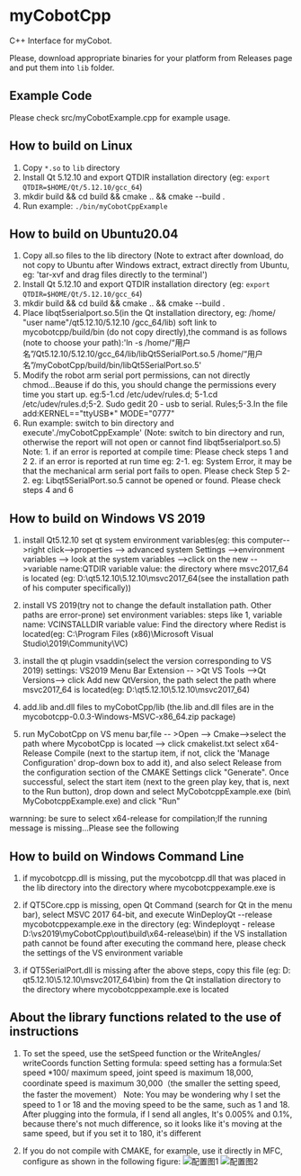 # myCobotCpp

C++ Interface for myCobot.

Please, download appropriate binaries for your platform from Releases page and put them into `lib` folder.

## Example Code

Please check src/myCobotExample.cpp for example usage.

## How to build on Linux

1. Copy `*.so` to `lib` directory
2. Install Qt 5.12.10 and export QTDIR installation directory (eg: `export QTDIR=$HOME/Qt/5.12.10/gcc_64`)
3. mkdir build && cd build && cmake .. && cmake --build .
4. Run example: `./bin/myCobotCppExample`

## How to build on Ubuntu20.04
1. Copy all.so files to the lib directory (Note to extract after download, do not copy to Ubuntu after Windows extract, extract directly from Ubuntu, eg: 'tar-xvf and drag files directly to the terminal')
2. Install Qt 5.12.10 and export QTDIR installation directory (eg: `export QTDIR=$HOME/Qt/5.12.10/gcc_64`)
3. mkdir build && cd build && cmake .. && cmake --build .
4. Place libqt5serialport.so.5(in the Qt installation directory, eg: /home/ "user name"/qt5.12.10/5.12.10 /gcc_64/lib) soft link to mycobotcpp/build/bin (do not copy directly),the command is as follows (note to choose your path):'ln -s /home/“用户名”/Qt5.12.10/5.12.10/gcc_64/lib/libQt5SerialPort.so.5 /home/“用户名”/myCobotCpp/build/bin/libQt5SerialPort.so.5'
5. Modify the robot arm serial port permissions, can not directly chmod...Beause if do this, you should change the permissions every time you start up.
   eg:5-1.cd /etc/udev/rules.d; 5-1.cd /etc/udev/rules.d;5-2. Sudo gedit 20 - usb to serial. Rules;5-3.In the file add:KERNEL=="ttyUSB*" MODE="0777"
6. Run example: switch to bin directory and execute'./myCobotCppExample' (Note: switch to bin directory and run, otherwise the report will not open or cannot find libqt5serialport.so.5)
Note: 1. if an error is reported at compile time: Please check steps 1 and 2
      2. if an error is reported at run time
      eg: 2-1. eg: System Error, it may be that the mechanical arm serial port fails to open. Please check Step 5
          2-2. eg: Libqt5SerialPort.so.5 cannot be opened or found. Please check steps 4 and 6

## How to build on Windows VS 2019
1. install Qt5.12.10
  set qt system environment variables(eg: this computer-->right click-->properties --> advanced system Settings -->environment variables --> look at the system variables
  -->click on the new -- >variable name:QTDIR  variable value: the directory where msvc2017_64 is located (eg: D:\qt5.12.10\5.12.10\msvc2017_64(see the installation path of his computer specifically))

2. install VS 2019(try not to change the default installation path. Other paths are error-prone)
  set environment variables: steps like 1, variable name: VCINSTALLDIR variable value: Find the directory where Redist is located(eg: C:\Program Files (x86)\Microsoft Visual Studio\2019\Community\VC)

3. install the qt plugin vsaddin(select the version corresponding to VS 2019)
  settings: VS2019 Menu Bar Extension -- >Qt VS Tools -->Qt Versions--> click Add new QtVersion, the path select the path where msvc2017_64 is located(eg: D:\qt5.12.10\5.12.10\msvc2017_64)

4. add.lib and.dll files to myCobotCpp/lib (the.lib and.dll files are in the mycobotcpp-0.0.3-Windows-MSVC-x86_64.zip package)

5. run MyCobotCpp on VS
  menu bar,file -- >Open --> Cmake-->select the path where MycobotCpp is located --> click cmakelist.txt
  select x64-Release Compile (next to the startup item, if not, click the 'Manage Configuration' drop-down box to add it), and also select Release from the configuration section of the CMAKE Settings
  click "Generate". Once successful, select the start item (next to the green play key, that is, next to the Run button), drop down and select MyCobotcppExample.exe (bin\ MyCobotcppExample.exe) and click "Run"

warnning: be sure to select x64-release for compilation;If the running message is missing...Please see the following

## How to build on Windows Command Line
1. if mycobotcpp.dll is missing, put the mycobotcpp.dll that was placed in the lib directory into the directory where mycobotcppexample.exe is

2. if QT5Core.cpp is missing, open Qt Command (search for Qt in the menu bar), select MSVC 2017 64-bit, and execute WinDeployQt --release mycobotcppexample.exe in the directory (eg: Windeployqt - release D:\vs2019\myCobotCpp\out\build\x64-release\bin)
   if the VS installation path cannot be found after executing the command here, please check the settings of the VS environment variable

3. if QT5SerialPort.dll is missing after the above steps, copy this file (eg: D: qt5.12.10\5.12.10\msvc2017_64\bin) from the Qt installation directory to the directory where mycobotcppexample.exe is located

## About the library functions related to the use of instructions
1. To set the speed, use the setSpeed function or the WriteAngles/ writeCoords function
   Setting formula: speed setting has a formula:Set speed *100/ maximum speed, joint speed is maximum 18,000, coordinate speed is maximum 30,000（the smaller the setting speed, the faster the movement）
   Note: You may be wondering why I set the speed to 1 or 18 and the moving speed to be the same, such as 1 and 18. After plugging into the formula, if I send all angles,
         It's 0.005% and 0.1%, because there's not much difference, so it looks like it's moving at the same speed, but if you set it to 180, it's different

2. If you do not compile with CMAKE, for example, use it directly in MFC, configure as shown in the following figure: 
   ![配置图1](https://github.com/elephantrobotics/myCobotCpp/tree/release/image/配置图1.png)
   ![配置图2](https://github.com/elephantrobotics/myCobotCpp/tree/release/image/配置图2.png)